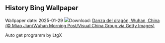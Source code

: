 ## History Bing Wallpaper
Wallpaper date: 2025-01-29
![](https://www.bing.com/th?id=OHR.LunarDragon_ES-ES3892690560_UHD.jpg&w=1000)Download: [Danza del dragón, Wuhan, China (© Miao Jian/Wuhan Morning Post/Visual China Group via Getty Images)](https://www.bing.com/th?id=OHR.LunarDragon_ES-ES3892690560_UHD.jpg)

Auto get programm by LtgX
